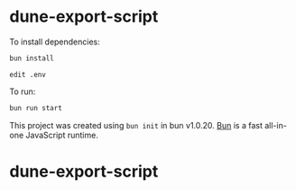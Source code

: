 # dune-export-script

To install dependencies:

```bash
bun install
```

```
edit .env
```

To run:

```bash
bun run start
```

This project was created using `bun init` in bun v1.0.20. [Bun](https://bun.sh) is a fast all-in-one JavaScript runtime.
# dune-export-script
